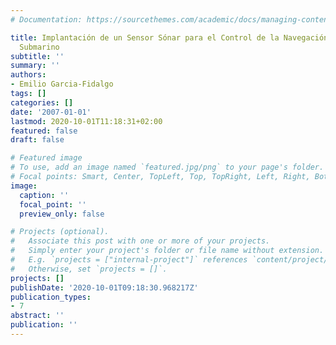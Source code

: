 ```yaml
---
# Documentation: https://sourcethemes.com/academic/docs/managing-content/

title: Implantación de un Sensor Sónar para el Control de la Navegación de un Vehı́culo
  Submarino
subtitle: ''
summary: ''
authors:
- Emilio Garcia-Fidalgo
tags: []
categories: []
date: '2007-01-01'
lastmod: 2020-10-01T11:18:31+02:00
featured: false
draft: false

# Featured image
# To use, add an image named `featured.jpg/png` to your page's folder.
# Focal points: Smart, Center, TopLeft, Top, TopRight, Left, Right, BottomLeft, Bottom, BottomRight.
image:
  caption: ''
  focal_point: ''
  preview_only: false

# Projects (optional).
#   Associate this post with one or more of your projects.
#   Simply enter your project's folder or file name without extension.
#   E.g. `projects = ["internal-project"]` references `content/project/deep-learning/index.md`.
#   Otherwise, set `projects = []`.
projects: []
publishDate: '2020-10-01T09:18:30.968217Z'
publication_types:
- 7
abstract: ''
publication: ''
---
```

